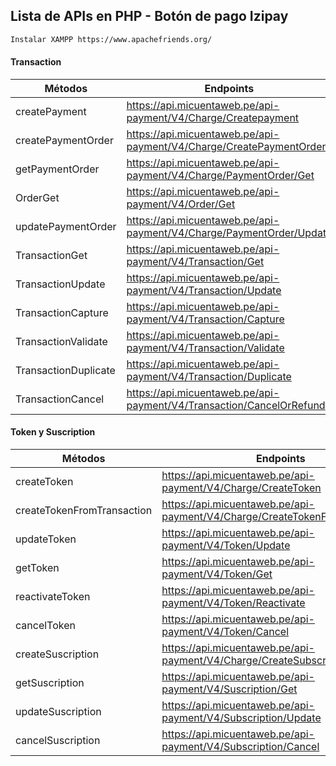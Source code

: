 ## Lista de APIs en PHP - Botón de pago Izipay

```sh
Instalar XAMPP https://www.apachefriends.org/
``` 

#### Transaction

| Métodos | Endpoints |
| ------ | ------ |
| createPayment | https://api.micuentaweb.pe/api-payment/V4/Charge/Createpayment |
| createPaymentOrder | https://api.micuentaweb.pe/api-payment/V4/Charge/CreatePaymentOrder |
| getPaymentOrder | https://api.micuentaweb.pe/api-payment/V4/Charge/PaymentOrder/Get |
| OrderGet | https://api.micuentaweb.pe/api-payment/V4/Order/Get |
| updatePaymentOrder | https://api.micuentaweb.pe/api-payment/V4/Charge/PaymentOrder/Update |
| TransactionGet | https://api.micuentaweb.pe/api-payment/V4/Transaction/Get |
| TransactionUpdate | https://api.micuentaweb.pe/api-payment/V4/Transaction/Update |
| TransactionCapture | https://api.micuentaweb.pe/api-payment/V4/Transaction/Capture |
| TransactionValidate | https://api.micuentaweb.pe/api-payment/V4/Transaction/Validate |
| TransactionDuplicate | https://api.micuentaweb.pe/api-payment/V4/Transaction/Duplicate |
| TransactionCancel | https://api.micuentaweb.pe/api-payment/V4/Transaction/CancelOrRefund |

#### Token y Suscription

| Métodos | Endpoints |
| ------ | ------ |
| createToken | https://api.micuentaweb.pe/api-payment/V4/Charge/CreateToken |
| createTokenFromTransaction | https://api.micuentaweb.pe/api-payment/V4/Charge/CreateTokenFromTransaction |
| updateToken | https://api.micuentaweb.pe/api-payment/V4/Token/Update |
| getToken | https://api.micuentaweb.pe/api-payment/V4/Token/Get |
| reactivateToken | https://api.micuentaweb.pe/api-payment/V4/Token/Reactivate |
| cancelToken | https://api.micuentaweb.pe/api-payment/V4/Token/Cancel |
| createSuscription | https://api.micuentaweb.pe/api-payment/V4/Charge/CreateSubscription |
| getSuscription | https://api.micuentaweb.pe/api-payment/V4/Suscription/Get |
| updateSuscription | https://api.micuentaweb.pe/api-payment/V4/Subscription/Update |
| cancelSuscription | https://api.micuentaweb.pe/api-payment/V4/Subscription/Cancel |


